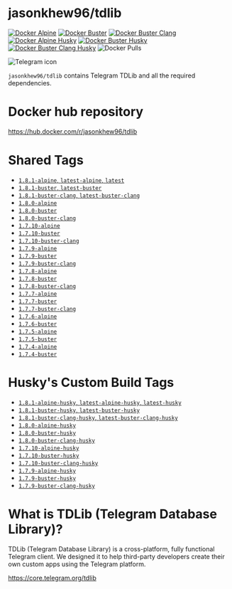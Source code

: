 # jasonkhew96/tdlib
[![Docker Alpine](https://github.com/JasonKhew96/tdlib/actions/workflows/alpine.yml/badge.svg)](https://github.com/JasonKhew96/tdlib/actions/workflows/alpine.yml)
[![Docker Buster](https://github.com/JasonKhew96/tdlib/actions/workflows/buster.yml/badge.svg)](https://github.com/JasonKhew96/tdlib/actions/workflows/buster.yml)
[![Docker Buster Clang](https://github.com/JasonKhew96/tdlib/actions/workflows/buster-clang.yml/badge.svg)](https://github.com/JasonKhew96/tdlib/actions/workflows/buster-clang.yml)
[![Docker Alpine Husky](https://github.com/JasonKhew96/tdlib/actions/workflows/alpine-husky.yml/badge.svg)](https://github.com/JasonKhew96/tdlib/actions/workflows/alpine-husky.yml)
[![Docker Buster Husky](https://github.com/JasonKhew96/tdlib/actions/workflows/buster-husky.yml/badge.svg)](https://github.com/JasonKhew96/tdlib/actions/workflows/buster-husky.yml)
[![Docker Buster Clang Husky](https://github.com/JasonKhew96/tdlib/actions/workflows/buster-clang-husky.yml/badge.svg)](https://github.com/JasonKhew96/tdlib/actions/workflows/buster-clang-husky.yml)
![Docker Pulls](https://img.shields.io/docker/pulls/jasonkhew96/tdlib)

<div><img src="https://telegram.org/img/t_logo.svg?1"
     alt="Telegram icon"/></div>


`jasonkhew96/tdlib` contains Telegram TDLib and all the required dependencies.

# Docker hub repository
https://hub.docker.com/r/jasonkhew96/tdlib

# Shared Tags
* [`1.8.1-alpine`, `latest-alpine`, `latest`][1.8.1-alpine-Dockerfile]
* [`1.8.1-buster`, `latest-buster`][1.8.1-buster-Dockerfile]
* [`1.8.1-buster-clang`, `latest-buster-clang`][1.8.1-buster-clang-Dockerfile]
* [`1.8.0-alpine`][1.8.0-alpine-Dockerfile]
* [`1.8.0-buster`][1.8.0-buster-Dockerfile]
* [`1.8.0-buster-clang`][1.8.0-buster-clang-Dockerfile]
* [`1.7.10-alpine`][1.7.10-alpine-Dockerfile]
* [`1.7.10-buster`][1.7.10-buster-Dockerfile]
* [`1.7.10-buster-clang`][1.7.10-buster-clang-Dockerfile]
* [`1.7.9-alpine`][1.7.9-alpine-Dockerfile]
* [`1.7.9-buster`][1.7.9-buster-Dockerfile]
* [`1.7.9-buster-clang`][1.7.9-buster-clang-Dockerfile]
* [`1.7.8-alpine`][1.7.8-alpine-Dockerfile]
* [`1.7.8-buster`][1.7.8-buster-Dockerfile]
* [`1.7.8-buster-clang`][1.7.8-buster-clang-Dockerfile]
* [`1.7.7-alpine`][1.7.7-alpine-Dockerfile]
* [`1.7.7-buster`][1.7.7-buster-Dockerfile]
* [`1.7.7-buster-clang`][1.7.7-buster-clang-Dockerfile]
* [`1.7.6-alpine`][1.7.6-alpine-Dockerfile]
* [`1.7.6-buster`][1.7.6-buster-Dockerfile]
* [`1.7.5-alpine`][1.7.5-alpine-Dockerfile]
* [`1.7.5-buster`][1.7.5-buster-Dockerfile]
* [`1.7.4-alpine`][1.7.4-alpine-Dockerfile]
* [`1.7.4-buster`][1.7.4-buster-Dockerfile]

# Husky's Custom Build Tags
* [`1.8.1-alpine-husky`, `latest-alpine-husky`, `latest-husky`][1.8.1-alpine-husky-Dockerfile]
* [`1.8.1-buster-husky`, `latest-buster-husky`][1.8.1-buster-husky-Dockerfile]
* [`1.8.1-buster-clang-husky`, `latest-buster-clang-husky`][1.8.1-buster-clang-husky-Dockerfile]
* [`1.8.0-alpine-husky`][1.8.0-alpine-husky-Dockerfile]
* [`1.8.0-buster-husky`][1.8.0-buster-husky-Dockerfile]
* [`1.8.0-buster-clang-husky`][1.8.0-buster-clang-husky-Dockerfile]
* [`1.7.10-alpine-husky`][1.7.10-alpine-husky-Dockerfile]
* [`1.7.10-buster-husky`][1.7.10-buster-husky-Dockerfile]
* [`1.7.10-buster-clang-husky`][1.7.10-buster-clang-husky-Dockerfile]
* [`1.7.9-alpine-husky`][1.7.9-alpine-husky-Dockerfile]
* [`1.7.9-buster-husky`][1.7.9-buster-husky-Dockerfile]
* [`1.7.9-buster-clang-husky`][1.7.9-buster-clang-husky-Dockerfile]

# What is TDLib (Telegram Database Library)?
TDLib (Telegram Database Library) is a cross-platform, fully functional Telegram client. We designed it to help third-party developers create their own custom apps using the Telegram platform.

https://core.telegram.org/tdlib

[1.8.1-alpine-Dockerfile]: https://github.com/JasonKhew96/tdlib/blob/v1.8.1/alpine/Dockerfile
[1.8.1-buster-Dockerfile]: https://github.com/JasonKhew96/tdlib/blob/v1.8.1/buster/Dockerfile
[1.8.1-buster-clang-Dockerfile]: https://github.com/JasonKhew96/tdlib/blob/v1.8.1/buster-clang/Dockerfile
[1.8.1-alpine-husky-Dockerfile]: https://github.com/JasonKhew96/tdlib/blob/v1.8.1/alpine-husky/Dockerfile
[1.8.1-buster-husky-Dockerfile]: https://github.com/JasonKhew96/tdlib/blob/v1.8.1/buster-husky/Dockerfile
[1.8.1-buster-clang-husky-Dockerfile]: https://github.com/JasonKhew96/tdlib/blob/v1.8.1/buster-clang-husky/Dockerfile
[1.8.0-alpine-Dockerfile]: https://github.com/JasonKhew96/tdlib/blob/v1.8.0/alpine/Dockerfile
[1.8.0-buster-Dockerfile]: https://github.com/JasonKhew96/tdlib/blob/v1.8.0/buster/Dockerfile
[1.8.0-buster-clang-Dockerfile]: https://github.com/JasonKhew96/tdlib/blob/v1.8.0/buster-clang/Dockerfile
[1.8.0-alpine-husky-Dockerfile]: https://github.com/JasonKhew96/tdlib/blob/v1.8.0/alpine-husky/Dockerfile
[1.8.0-buster-husky-Dockerfile]: https://github.com/JasonKhew96/tdlib/blob/v1.8.0/buster-husky/Dockerfile
[1.8.0-buster-clang-husky-Dockerfile]: https://github.com/JasonKhew96/tdlib/blob/v1.8.0/buster-clang-husky/Dockerfile
[1.7.10-alpine-Dockerfile]: https://github.com/JasonKhew96/tdlib/blob/v1.7.10/alpine/Dockerfile
[1.7.10-buster-Dockerfile]: https://github.com/JasonKhew96/tdlib/blob/v1.7.10/buster/Dockerfile
[1.7.10-buster-clang-Dockerfile]: https://github.com/JasonKhew96/tdlib/blob/v1.7.10/buster-clang/Dockerfile
[1.7.10-alpine-husky-Dockerfile]: https://github.com/JasonKhew96/tdlib/blob/v1.7.10/alpine-husky/Dockerfile
[1.7.10-buster-husky-Dockerfile]: https://github.com/JasonKhew96/tdlib/blob/v1.7.10/buster-husky/Dockerfile
[1.7.10-buster-clang-husky-Dockerfile]: https://github.com/JasonKhew96/tdlib/blob/v1.7.10/buster-clang-husky/Dockerfile
[1.7.9-alpine-Dockerfile]: https://github.com/JasonKhew96/tdlib/blob/v1.7.9/alpine/Dockerfile
[1.7.9-buster-Dockerfile]: https://github.com/JasonKhew96/tdlib/blob/v1.7.9/buster/Dockerfile
[1.7.9-buster-clang-Dockerfile]: https://github.com/JasonKhew96/tdlib/blob/v1.7.9/buster-clang/Dockerfile
[1.7.9-alpine-husky-Dockerfile]: https://github.com/JasonKhew96/tdlib/blob/v1.7.9/alpine-husky/Dockerfile
[1.7.9-buster-husky-Dockerfile]: https://github.com/JasonKhew96/tdlib/blob/v1.7.9/buster-husky/Dockerfile
[1.7.9-buster-clang-husky-Dockerfile]: https://github.com/JasonKhew96/tdlib/blob/v1.7.9/buster-clang-husky/Dockerfile
[1.7.8-alpine-Dockerfile]: https://github.com/JasonKhew96/tdlib/blob/v1.7.8/alpine/Dockerfile
[1.7.8-buster-Dockerfile]: https://github.com/JasonKhew96/tdlib/blob/v1.7.8/buster/Dockerfile
[1.7.8-buster-clang-Dockerfile]: https://github.com/JasonKhew96/tdlib/blob/v1.7.8/buster-clang/Dockerfile
[1.7.7-alpine-Dockerfile]: https://github.com/JasonKhew96/tdlib/blob/v1.7.7/alpine/Dockerfile
[1.7.7-buster-Dockerfile]: https://github.com/JasonKhew96/tdlib/blob/v1.7.7/buster/Dockerfile
[1.7.7-buster-clang-Dockerfile]: https://github.com/JasonKhew96/tdlib/blob/v1.7.7/buster-clang/Dockerfile
[1.7.6-alpine-Dockerfile]: https://github.com/JasonKhew96/tdlib/blob/v1.7.6/alpine/Dockerfile
[1.7.6-buster-Dockerfile]: https://github.com/JasonKhew96/tdlib/blob/v1.7.6/buster/Dockerfile
[1.7.5-alpine-Dockerfile]: https://github.com/JasonKhew96/tdlib/blob/v1.7.5/alpine/Dockerfile
[1.7.5-buster-Dockerfile]: https://github.com/JasonKhew96/tdlib/blob/v1.7.5/buster/Dockerfile
[1.7.4-alpine-Dockerfile]: https://github.com/JasonKhew96/tdlib/blob/v1.7.4/alpine/Dockerfile
[1.7.4-buster-Dockerfile]: https://github.com/JasonKhew96/tdlib/blob/v1.7.4/buster/Dockerfile
